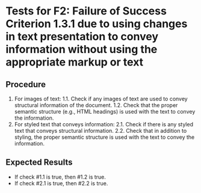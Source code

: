 # Tests for F2: Failure of Success Criterion 1.3.1 due to using changes in text presentation to convey information without using the appropriate markup or text

## Procedure

1. For images of text:
  1.1. Check if any images of text are used to convey structural information of the document. 
  1.2. Check that the proper semantic structure (e.g., HTML headings) is used with the text to convey the information.
2. For styled text that conveys information:
  2.1. Check if there is any styled text that conveys structural information.
  2.2. Check that in addition to styling, the proper semantic structure is used with the text to convey the information.

## Expected Results

- If check #1.1 is true, then #1.2 is true.
- If check #2.1 is true, then #2.2 is true.
